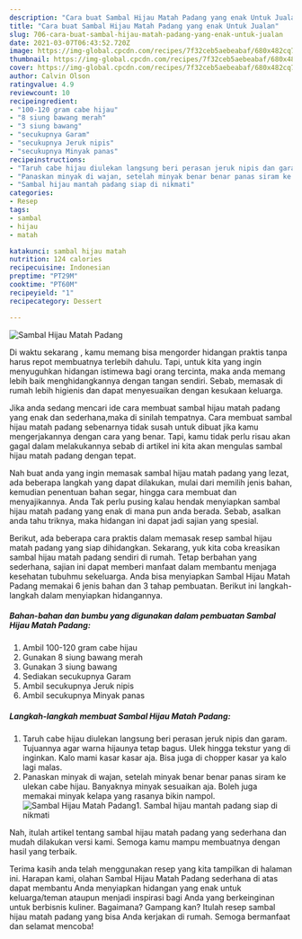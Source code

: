 ```yaml
---
description: "Cara buat Sambal Hijau Matah Padang yang enak Untuk Jualan"
title: "Cara buat Sambal Hijau Matah Padang yang enak Untuk Jualan"
slug: 706-cara-buat-sambal-hijau-matah-padang-yang-enak-untuk-jualan
date: 2021-03-07T06:43:52.720Z
image: https://img-global.cpcdn.com/recipes/7f32ceb5aebeabaf/680x482cq70/sambal-hijau-matah-padang-foto-resep-utama.jpg
thumbnail: https://img-global.cpcdn.com/recipes/7f32ceb5aebeabaf/680x482cq70/sambal-hijau-matah-padang-foto-resep-utama.jpg
cover: https://img-global.cpcdn.com/recipes/7f32ceb5aebeabaf/680x482cq70/sambal-hijau-matah-padang-foto-resep-utama.jpg
author: Calvin Olson
ratingvalue: 4.9
reviewcount: 10
recipeingredient:
- "100-120 gram cabe hijau"
- "8 siung bawang merah"
- "3 siung bawang"
- "secukupnya Garam"
- "secukupnya Jeruk nipis"
- "secukupnya Minyak panas"
recipeinstructions:
- "Taruh cabe hijau diulekan langsung beri perasan jeruk nipis dan garam. Tujuannya agar warna hijaunya tetap bagus. Ulek hingga tekstur yang di inginkan. Kalo mami kasar kasar aja. Bisa juga di chopper kasar ya kalo lagi malas."
- "Panaskan minyak di wajan, setelah minyak benar benar panas siram ke ulekan cabe hijau. Banyaknya minyak sesuaikan aja. Boleh juga memakai minyak kelapa yang rasanya bikin nampol."
- "Sambal hijau mantah padang siap di nikmati"
categories:
- Resep
tags:
- sambal
- hijau
- matah

katakunci: sambal hijau matah 
nutrition: 124 calories
recipecuisine: Indonesian
preptime: "PT29M"
cooktime: "PT60M"
recipeyield: "1"
recipecategory: Dessert

---
```



![Sambal Hijau Matah Padang](https://img-global.cpcdn.com/recipes/7f32ceb5aebeabaf/680x482cq70/sambal-hijau-matah-padang-foto-resep-utama.jpg)

Di waktu  sekarang , kamu memang bisa mengorder hidangan praktis tanpa harus repot membuatnya terlebih dahulu. Tapi, untuk kita yang ingin menyuguhkan hidangan istimewa bagi orang tercinta, maka anda memang lebih baik menghidangkannya dengan tangan sendiri. Sebab, memasak di rumah lebih higienis dan dapat menyesuaikan dengan kesukaan keluarga.

Jika anda sedang mencari ide cara membuat sambal hijau matah padang yang enak dan sederhana,maka di sinilah tempatnya. Cara membuat sambal hijau matah padang  sebenarnya tidak susah untuk dibuat jika kamu mengerjakannya dengan cara yang benar. Tapi, kamu tidak perlu risau akan gagal dalam melakukannya 
sebab di artikel ini kita akan mengulas sambal hijau matah padang dengan tepat.  



Nah buat anda yang ingin memasak sambal hijau matah padang yang lezat, ada beberapa langkah yang dapat dilakukan, mulai dari memilih jenis bahan, kemudian penentuan bahan segar, hingga cara membuat dan menyajikannya. Anda Tak perlu pusing kalau hendak menyiapkan sambal hijau matah padang yang enak di mana pun anda berada. Sebab, asalkan anda  tahu triknya, maka hidangan ini dapat jadi sajian yang spesial.

Berikut, ada beberapa cara praktis  dalam memasak resep sambal hijau matah padang yang siap dihidangkan. Sekarang, yuk kita coba kreasikan sambal hijau matah padang sendiri di rumah. Tetap berbahan yang sederhana, sajian ini dapat memberi manfaat dalam membantu menjaga kesehatan tubuhmu sekeluarga. Anda bisa menyiapkan Sambal Hijau Matah Padang memakai 6 jenis bahan dan 3 tahap pembuatan. Berikut ini langkah-langkah dalam menyiapkan hidangannya.

<!--inarticleads1-->

##### Bahan-bahan dan bumbu yang digunakan dalam pembuatan Sambal Hijau Matah Padang:

1. Ambil 100-120 gram cabe hijau
1. Gunakan 8 siung bawang merah
1. Gunakan 3 siung bawang
1. Sediakan secukupnya Garam
1. Ambil secukupnya Jeruk nipis
1. Ambil secukupnya Minyak panas




<!--inarticleads2-->

##### Langkah-langkah membuat Sambal Hijau Matah Padang:

1. Taruh cabe hijau diulekan langsung beri perasan jeruk nipis dan garam. Tujuannya agar warna hijaunya tetap bagus. Ulek hingga tekstur yang di inginkan. Kalo mami kasar kasar aja. Bisa juga di chopper kasar ya kalo lagi malas.
1. Panaskan minyak di wajan, setelah minyak benar benar panas siram ke ulekan cabe hijau. Banyaknya minyak sesuaikan aja. Boleh juga memakai minyak kelapa yang rasanya bikin nampol.
<img src="//assets-global.cpcdn.com/assets/icons/button_play-2c75c40dde080a61004c1f40b05d8f140eaff45d7e9e6481dc71c63d2e7c4909.png" alt="Sambal Hijau Matah Padang">1. Sambal hijau mantah padang siap di nikmati




Nah, itulah artikel tentang  sambal hijau matah padang  yang sederhana dan mudah dilakukan versi kami. Semoga kamu mampu membuatnya dengan hasil yang terbaik. 

Terima kasih anda telah menggunakan resep yang kita tampilkan di halaman ini. Harapan kami, olahan  Sambal Hijau Matah Padang sederhana di atas dapat membantu Anda menyiapkan hidangan yang enak untuk keluarga/teman ataupun menjadi inspirasi bagi Anda yang berkeinginan untuk berbisnis kuliner. Bagaimana? Gampang kan? Itulah resep sambal hijau matah padang yang bisa Anda kerjakan di rumah. Semoga bermanfaat dan selamat mencoba!

